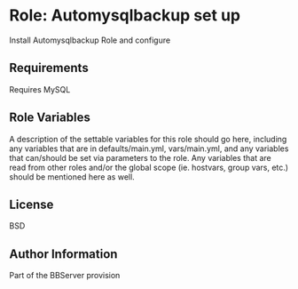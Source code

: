 Role: Automysqlbackup set up
========

Install Automysqlbackup Role and configure

Requirements
------------
Requires MySQL

Role Variables
--------------

A description of the settable variables for this role should go here, including any variables that are in defaults/main.yml, vars/main.yml, and any variables that can/should be set via parameters to the role. Any variables that are read from other roles and/or the global scope (ie. hostvars, group vars, etc.) should be mentioned here as well.


License
-------

BSD

Author Information
------------------

Part of the BBServer provision
